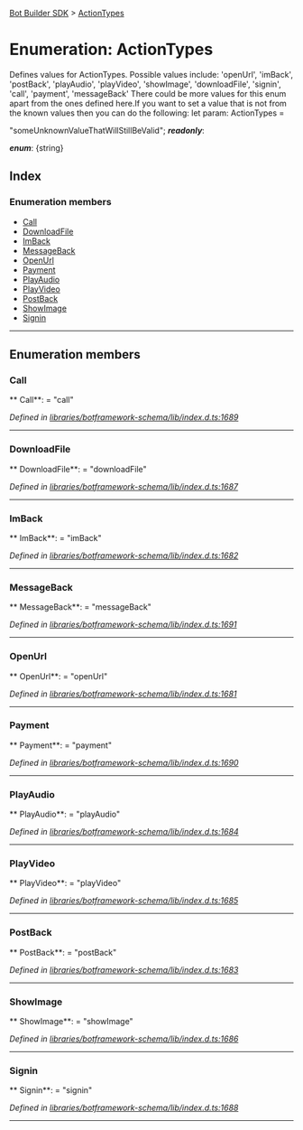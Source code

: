 [Bot Builder SDK](../README.md) > [ActionTypes](../enums/botbuilder.actiontypes.md)



# Enumeration: ActionTypes


Defines values for ActionTypes. Possible values include: 'openUrl', 'imBack', 'postBack', 'playAudio', 'playVideo', 'showImage', 'downloadFile', 'signin', 'call', 'payment', 'messageBack' There could be more values for this enum apart from the ones defined here.If you want to set a value that is not from the known values then you can do the following: let param: ActionTypes =

<actiontypes>"someUnknownValueThatWillStillBeValid";</actiontypes>
*__readonly__*: 

*__enum__*: {string}


## Index

### Enumeration members

* [Call](botbuilder.actiontypes.md#call)
* [DownloadFile](botbuilder.actiontypes.md#downloadfile)
* [ImBack](botbuilder.actiontypes.md#imback)
* [MessageBack](botbuilder.actiontypes.md#messageback)
* [OpenUrl](botbuilder.actiontypes.md#openurl)
* [Payment](botbuilder.actiontypes.md#payment)
* [PlayAudio](botbuilder.actiontypes.md#playaudio)
* [PlayVideo](botbuilder.actiontypes.md#playvideo)
* [PostBack](botbuilder.actiontypes.md#postback)
* [ShowImage](botbuilder.actiontypes.md#showimage)
* [Signin](botbuilder.actiontypes.md#signin)



---
## Enumeration members
<a id="call"></a>

###  Call

** Call**:    = "call"

*Defined in [libraries/botframework-schema/lib/index.d.ts:1689](https://github.com/Microsoft/botbuilder-js/blob/57c9ba8/libraries/botframework-schema/lib/index.d.ts#L1689)*





___

<a id="downloadfile"></a>

###  DownloadFile

** DownloadFile**:    = "downloadFile"

*Defined in [libraries/botframework-schema/lib/index.d.ts:1687](https://github.com/Microsoft/botbuilder-js/blob/57c9ba8/libraries/botframework-schema/lib/index.d.ts#L1687)*





___

<a id="imback"></a>

###  ImBack

** ImBack**:    = "imBack"

*Defined in [libraries/botframework-schema/lib/index.d.ts:1682](https://github.com/Microsoft/botbuilder-js/blob/57c9ba8/libraries/botframework-schema/lib/index.d.ts#L1682)*





___

<a id="messageback"></a>

###  MessageBack

** MessageBack**:    = "messageBack"

*Defined in [libraries/botframework-schema/lib/index.d.ts:1691](https://github.com/Microsoft/botbuilder-js/blob/57c9ba8/libraries/botframework-schema/lib/index.d.ts#L1691)*





___

<a id="openurl"></a>

###  OpenUrl

** OpenUrl**:    = "openUrl"

*Defined in [libraries/botframework-schema/lib/index.d.ts:1681](https://github.com/Microsoft/botbuilder-js/blob/57c9ba8/libraries/botframework-schema/lib/index.d.ts#L1681)*





___

<a id="payment"></a>

###  Payment

** Payment**:    = "payment"

*Defined in [libraries/botframework-schema/lib/index.d.ts:1690](https://github.com/Microsoft/botbuilder-js/blob/57c9ba8/libraries/botframework-schema/lib/index.d.ts#L1690)*





___

<a id="playaudio"></a>

###  PlayAudio

** PlayAudio**:    = "playAudio"

*Defined in [libraries/botframework-schema/lib/index.d.ts:1684](https://github.com/Microsoft/botbuilder-js/blob/57c9ba8/libraries/botframework-schema/lib/index.d.ts#L1684)*





___

<a id="playvideo"></a>

###  PlayVideo

** PlayVideo**:    = "playVideo"

*Defined in [libraries/botframework-schema/lib/index.d.ts:1685](https://github.com/Microsoft/botbuilder-js/blob/57c9ba8/libraries/botframework-schema/lib/index.d.ts#L1685)*





___

<a id="postback"></a>

###  PostBack

** PostBack**:    = "postBack"

*Defined in [libraries/botframework-schema/lib/index.d.ts:1683](https://github.com/Microsoft/botbuilder-js/blob/57c9ba8/libraries/botframework-schema/lib/index.d.ts#L1683)*





___

<a id="showimage"></a>

###  ShowImage

** ShowImage**:    = "showImage"

*Defined in [libraries/botframework-schema/lib/index.d.ts:1686](https://github.com/Microsoft/botbuilder-js/blob/57c9ba8/libraries/botframework-schema/lib/index.d.ts#L1686)*





___

<a id="signin"></a>

###  Signin

** Signin**:    = "signin"

*Defined in [libraries/botframework-schema/lib/index.d.ts:1688](https://github.com/Microsoft/botbuilder-js/blob/57c9ba8/libraries/botframework-schema/lib/index.d.ts#L1688)*





___


